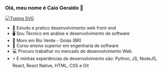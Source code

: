 ### Olá, meu nome é Caio Geraldo 👋

[![Typing SVG](https://readme-typing-svg.demolab.com/?lines=Olá,+meu+nome+é+Caio+Geraldo;Seja+bem+vindo)](https://git.io/typing-svg)

- 🔭 Estudo e pratico desenvolvimento web front-end 
- 🖥️ Sou Técnico em análise e desenvolvimento de software 
- 🌱 Moro em Rio Verde - Goiás (BR)
- 📓 Curso ensino superior em engenharia de software 
- 💻 Procuro trabalhar no mercado de desenvolvimento Web
- ⚡ E minhas experiências de desenvolvimento são: Python, JS, NodeJS, React, React Native, HTML, CSS e Git 
